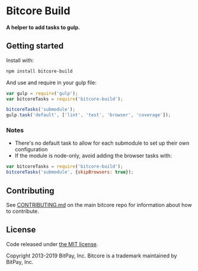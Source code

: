 # Bitcore Build

**A helper to add tasks to gulp.**

## Getting started

Install with:

```sh
npm install bitcore-build
```

And use and require in your gulp file:

```javascript
var gulp = require('gulp');
var bitcoreTasks = require('bitcore-build');

bitcoreTasks('submodule');
gulp.task('default', ['lint', 'test', 'browser', 'coverage']);
```

### Notes

- There's no default task to allow for each submodule to set up their own configuration
- If the module is node-only, avoid adding the browser tasks with:

```javascript
var bitcoreTasks = require('bitcore-build');
bitcoreTasks('submodule', {skipBrowsers: true});
```

## Contributing

See [CONTRIBUTING.md](https://github.com/bitpay/bitcore/blob/master/Contributing.md) on the main bitcore repo for information about how to contribute.

## License

Code released under [the MIT license](https://github.com/bitpay/bitcore/blob/master/LICENSE).

Copyright 2013-2019 BitPay, Inc. Bitcore is a trademark maintained by BitPay, Inc.